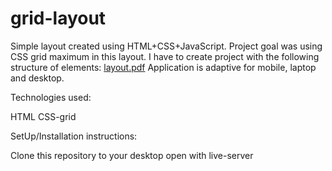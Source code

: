 # grid-layout

Simple layout created using HTML+CSS+JavaScript.
Project goal was using CSS grid maximum in this layout.
I have to create project with the following structure of elements:
[layout.pdf](https://github.com/OlSerkes/grid-layout/files/10935975/layout.pdf)
Application is adaptive for mobile, laptop and desktop. 

Technologies used:

HTML
CSS-grid

SetUp/Installation instructions:

Clone this repository to your desktop
open with live-server
